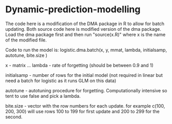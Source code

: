 # Dynamic-prediction-modelling
The code here is a modification of the DMA package in R to allow for batch updating.
Both source code here is modified version of the dma package. Load the dma package first and then run "source(x.R)" where x is the name of the modified file.

Code to run the model is:
logistic.dma.batch(x, y, mmat, lambda, initialsamp, autotune, bite.size )

x - matrix ...
lambda - rate of forgetting (should be between 0.9 and 1)

initialsamp - number of rows for the initial model (not required in linear but need a batch for logistic as it runs GLM on this data)

autotune - autotuning procedure for forgetting. Computationally intensive so tent to use false and pick a lambda.

bite.size - vector with the row numbers for each update. for example c(100, 200, 300) will use rows 100 to 199 for first update and 200 to 299 for the second.

